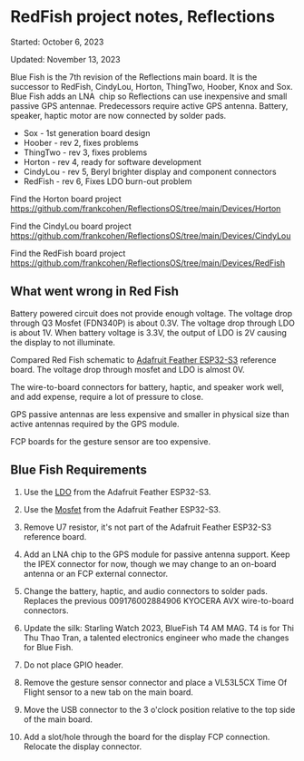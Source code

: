 # RedFish project notes, Reflections

Started: October 6, 2023

Updated: November 13, 2023

Blue Fish is the 7th revision of the Reflections main board. 
It is the successor to RedFish, CindyLou, Horton, ThingTwo, Hoober, Knox and Sox.
Blue Fish adds an LNA  chip so Reflections can use inexpensive and small passive GPS antennae. Predecessors require active GPS antenna. Battery, speaker, haptic motor are now connected by solder pads.

- Sox - 1st generation board design
- Hoober - rev 2, fixes problems
- ThingTwo - rev 3, fixes problems
- Horton - rev 4, ready for software development
- CindyLou - rev 5, Beryl brighter display and component connectors
- RedFish - rev 6, Fixes LDO burn-out problem

Find the Horton board project
https://github.com/frankcohen/ReflectionsOS/tree/main/Devices/Horton

Find the CindyLou board project
https://github.com/frankcohen/ReflectionsOS/tree/main/Devices/CindyLou

Find the RedFish board project
https://github.com/frankcohen/ReflectionsOS/tree/main/Devices/RedFish

## What went wrong in Red Fish

Battery powered circuit does not provide enough voltage. The voltage drop through Q3 Mosfet (FDN340P) is about 0.3V. The voltage drop through LDO is about 1V. When battery voltage is 3.3V, the output of LDO is 2V causing the display to not illuminate.

Compared Red Fish schematic to [Adafruit Feather ESP32-S3](https://learn.adafruit.com/adafruit-esp32-s3-feather/downloads) reference board. The voltage drop through mosfet and LDO is almost 0V. 

The wire-to-board connectors for battery, haptic, and speaker work well, and add expense, require a lot of pressure to close.

GPS passive antennas are less expensive and smaller in physical size than active antennas required by the GPS module.

FCP boards for the gesture sensor are too expensive.

## Blue Fish Requirements

1. Use the [LDO](https://www.digikey.com/en/products/detail/diodes-incorporated/AP2112K-3-3TRG1/4470746?s=N4IgTCBcDaIAQEEAKYCMqwGkC0BmAdLgCoBKA4qiALoC%2BQA) from the Adafruit Feather ESP32-S3.

2. Use the [Mosfet](https://www.digikey.com/en/products/detail/diodes-incorporated/DMG3415U-7/2052768) from the Adafruit Feather ESP32-S3.

3. Remove U7 resistor, it's not part of the Adafruit Feather ESP32-S3 reference board.

4. Add an LNA chip to the GPS module for passive antenna support. Keep the IPEX connector for now, though we may change to an on-board antenna or an FCP external connector.

5. Change the battery, haptic, and audio connectors to solder pads. Replaces the previous 009176002884906 KYOCERA AVX wire-to-board connectors.

6. Update the silk: Starling Watch 2023, BlueFish T4 AM MAG. T4 is for Thi Thu Thao Tran, a talented electronics engineer who made the changes for Blue Fish.

7. Do not place GPIO header.

8. Remove the gesture sensor connector and place a VL53L5CX Time Of Flight sensor to a new tab on the main board.

9. Move the USB connector to the 3 o'clock position relative to the top side of the main board.

10. Add a slot/hole through the board for the display FCP connection. Relocate the display connector.
